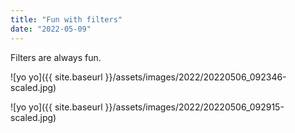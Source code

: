 ```yaml
---
title: "Fun with filters"
date: "2022-05-09"
---
```


Filters are always fun.

![yo yo]({{ site.baseurl }}/assets/images/2022/20220506_092346-scaled.jpg)

![yo yo]({{ site.baseurl }}/assets/images/2022/20220506_092915-scaled.jpg)
